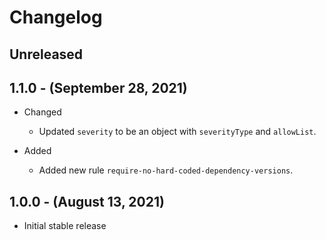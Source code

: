 # Changelog

## Unreleased

## 1.1.0 - (September 28, 2021)

* Changed
  * Updated `severity` to be an object with `severityType` and `allowList`.

* Added
  * Added new rule `require-no-hard-coded-dependency-versions`.

## 1.0.0 - (August 13, 2021)

* Initial stable release
